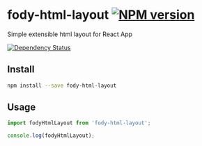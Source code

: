 # fody-html-layout [![NPM version][npm-image]][npm-url]

Simple extensible html layout for React App

[![Dependency Status][daviddm-image]][daviddm-url]


## Install

```sh
npm install --save fody-html-layout
```

## Usage

```js
import fodyHtmlLayout from 'fody-html-layout';

console.log(fodyHtmlLayout);
```

[npm-image]: https://img.shields.io/npm/v/fody-html-layout.svg?style=flat-square
[npm-url]: https://npmjs.org/package/fody-html-layout
[daviddm-image]: https://david-dm.org//fody-html-layout.svg?style=flat-square
[daviddm-url]: https://david-dm.org//fody-html-layout
